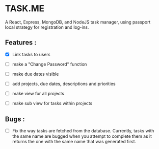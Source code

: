 # TASK.ME #

A React, Express, MongoDB, and NodeJS task manager, using passport local strategy for registration and log-ins. 

## Features : ##

- [X] Link tasks to users

- [ ] make a "Change Password" function

- [ ] make due dates visible

- [ ] add projects, due dates, descriptions and priorities

- [ ] make view for all projects

- [ ] make sub view for tasks within projects


## Bugs : ##

- [ ] Fix the way tasks are fetched from the database. Currently, tasks with the same name are bugged when you attempt to complete them as it returns the one with the same name that was generated first. 

